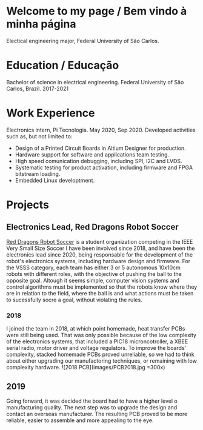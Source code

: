 # Welcome to my page / Bem vindo à minha página
Electical engineering major, Federal University of São Carlos.

# Education / Educação
Bachelor of science in electrical engineering.
Federal University of São Carlos, Brazil.
2017-2021

# Work Experience
Electronics intern, Pi Tecnologia.
May 2020, Sep 2020.
Developed activities such as, but not limited to:
- Design of a Printed Circuit Boards in Altium Designer for production.
- Hardware support for software and applications team testing.
- High speed comunication debugging, including SPI, I2C and LVDS.
- Systematic testing for product activation, including firmware and FPGA bitstream loading.
- Embedded Linux developtment.

# Projects
## Electronics Lead, Red Dragons Robot Soccer
[Red Dragons Robot Soccer](https://www.linkedin.com/company/red-dragons-ufscar/) is a student organization competing in the IEEE Very Small Size Soccer I have been involved since 2018, and have been the electronics lead since 2020, being responsable for the development of the robot's electronics systems, including hardware design and firmware.
For the VSSS category,  each team has either 3 or 5 autonomous 10x10cm robots with different roles, with the objective of pushing the ball to the opposite goal. Altough it seems simple, computer vision systems and control algorithms must be implemented so that the robots know where they are in relation to the field, where the ball is and what actions must be taken to sucessfully socre a goal, without violating the rules.

### 2018
I joined the team in 2018, at which point homemade, heat transfer PCBs were still being used. That was only possible because of the low complexity of the electronics systems, that included a PIC18 microncotroller, a XBEE serial radio, motor driver and voltage regulators. To improve the boards' complexity, stacked homemade PCBs proved unreliable, so we had to think about either upgrading our manufactoring techniques, or remaining with low complexity hardware.
![2018 PCB](images/PCB2018.jpg =300x)

## 2019
Going forward, it was decided the board had to have a higher level o manufacturing quality. The next step was to upgrade the design and contact an overseas manufacturer. The resulting PCB proved to be more reliable, easier to assemble and more appealing to the eye.
